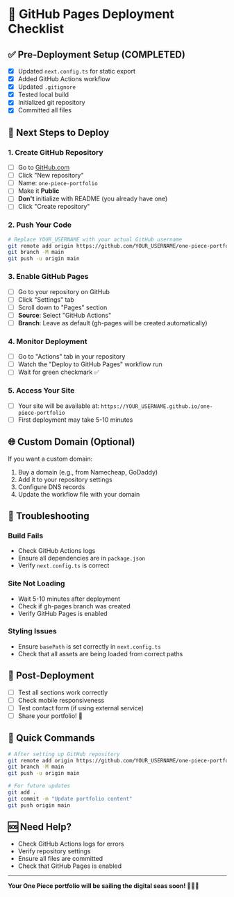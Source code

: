 # 🚀 GitHub Pages Deployment Checklist

## ✅ **Pre-Deployment Setup (COMPLETED)**

- [x] Updated `next.config.ts` for static export
- [x] Added GitHub Actions workflow
- [x] Updated `.gitignore`
- [x] Tested local build
- [x] Initialized git repository
- [x] Committed all files

## 🔄 **Next Steps to Deploy**

### **1. Create GitHub Repository**
- [ ] Go to [GitHub.com](https://github.com)
- [ ] Click "New repository"
- [ ] Name: `one-piece-portfolio`
- [ ] Make it **Public**
- [ ] **Don't** initialize with README (you already have one)
- [ ] Click "Create repository"

### **2. Push Your Code**
```bash
# Replace YOUR_USERNAME with your actual GitHub username
git remote add origin https://github.com/YOUR_USERNAME/one-piece-portfolio.git
git branch -M main
git push -u origin main
```

### **3. Enable GitHub Pages**
- [ ] Go to your repository on GitHub
- [ ] Click "Settings" tab
- [ ] Scroll down to "Pages" section
- [ ] **Source**: Select "GitHub Actions"
- [ ] **Branch**: Leave as default (gh-pages will be created automatically)

### **4. Monitor Deployment**
- [ ] Go to "Actions" tab in your repository
- [ ] Watch the "Deploy to GitHub Pages" workflow run
- [ ] Wait for green checkmark ✅

### **5. Access Your Site**
- [ ] Your site will be available at: `https://YOUR_USERNAME.github.io/one-piece-portfolio`
- [ ] First deployment may take 5-10 minutes

## 🌐 **Custom Domain (Optional)**

If you want a custom domain:
1. Buy a domain (e.g., from Namecheap, GoDaddy)
2. Add it to your repository settings
3. Configure DNS records
4. Update the workflow file with your domain

## 🔧 **Troubleshooting**

### **Build Fails**
- Check GitHub Actions logs
- Ensure all dependencies are in `package.json`
- Verify `next.config.ts` is correct

### **Site Not Loading**
- Wait 5-10 minutes after deployment
- Check if gh-pages branch was created
- Verify GitHub Pages is enabled

### **Styling Issues**
- Ensure `basePath` is set correctly in `next.config.ts`
- Check that all assets are being loaded from correct paths

## 📱 **Post-Deployment**

- [ ] Test all sections work correctly
- [ ] Check mobile responsiveness
- [ ] Test contact form (if using external service)
- [ ] Share your portfolio! 🎉

## 🎯 **Quick Commands**

```bash
# After setting up GitHub repository
git remote add origin https://github.com/YOUR_USERNAME/one-piece-portfolio.git
git branch -M main
git push -u origin main

# For future updates
git add .
git commit -m "Update portfolio content"
git push origin main
```

## 🆘 **Need Help?**

- Check GitHub Actions logs for errors
- Verify repository settings
- Ensure all files are committed
- Check that GitHub Pages is enabled

---

**Your One Piece portfolio will be sailing the digital seas soon! 🏴‍☠️⚓**
